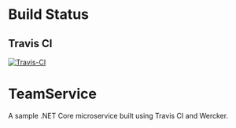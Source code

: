 # Build Status

## Travis CI

[![Travis-CI](https://travis-ci.org/senakafdo/TeamService.svg?branch=master)](https://travis-ci.org/senakafdo/TeamService)

# TeamService

A sample .NET Core microservice built using Travis CI and Wercker.
